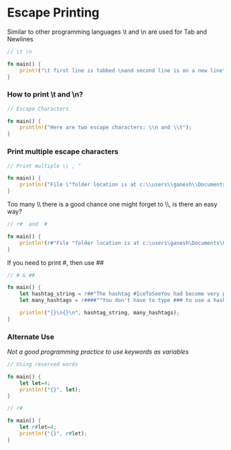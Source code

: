 # Escape Printing

Similar to other programming languages  \t and \n are used for Tab and Newlines

```rust
// \t \n

fn main() {
    print!("\t first line is tabbed \nand second line is on a new line");
}
```

### How to print \t and  \n?

```rust
// Escape Characters

fn main() {
    println!("Here are two escape characters: \\n and \\t");
}
```

### Print multiple escape characters

```rust
// Print multiple \\ , "

fn main() {
    println!("File \"folder location is at c:\\users\\ganesh\\Documents\\01.rs.\" ") 
}
```

Too many \\\ there is a good chance one might forget to \\\\, is there an easy way?

```rust
// r#  and  #  

fn main() {
    println!(r#"File "folder location is at c:\users\ganesh\Documents\01.rs." "#) 
}
```

If you need to print #, then use ##

```rust
// # & ##

fn main() {
    let hashtag_string = r##"The hashtag #IceToSeeYou had become very popular."##; // Has one # so we need at least ##
    let many_hashtags = r####""You don't have to type ### to use a hashtag. You can just use #.""####; // Has three ### so we need at least ####

    println!("{}\n{}\n", hashtag_string, many_hashtags);
}
```

### Alternate Use 
*Not a good programming practice to use keywords as variables*

```rust
// Using reserved words

fn main() {
    let let=4;
    println!("{}", let);
}
```

```rust
// r#

fn main() {
    let r#let=4;
    println!("{}", r#let);
}
```
